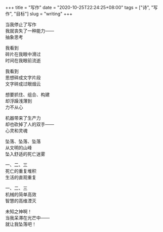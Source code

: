 +++
title = "写作"
date = "2020-10-25T22:24:25+08:00"
tags = ["诗", "写作", "目标"]
slug = "writing"
+++

当我停止了写作  
我就丧失了一种能力——  
抽象思考

我看到  
碎片在我眼中滑过  
时间在我眼前流逝

我看到  
思想碎成文字片段  
文字碎成过眼烟云

想要抓住、组合、构建  
却浮躁浅薄到  
力不从心

机器带来了生产力  
却也砍掉了人的双手——  
心灵和灵魂

坠落、坠落、坠落  
从文明的山峰  
坠入舒适的死亡迷雾

一、二、三  
死亡的重复堆积  
生活的直观重复

一、二、三  
机械的简单高效  
智慧的高维湮灭

未知之神啊！  
当我呆滞在光芒中——  
就让我坠落吧！


